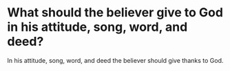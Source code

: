 # What should the believer give to God in his attitude, song, word, and deed?

In his attitude, song, word, and deed the believer should give thanks to God.
